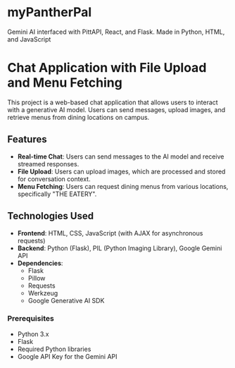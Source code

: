 # myPantherPal
Gemini AI interfaced with PittAPI, React, and Flask. Made in Python, HTML, and JavaScript
# Chat Application with File Upload and Menu Fetching

This project is a web-based chat application that allows users to interact with a generative AI model. Users can send messages, upload images, and retrieve menus from dining locations on campus.

## Features

- **Real-time Chat**: Users can send messages to the AI model and receive streamed responses.
- **File Upload**: Users can upload images, which are processed and stored for conversation context.
- **Menu Fetching**: Users can request dining menus from various locations, specifically "THE EATERY".

## Technologies Used

- **Frontend**: HTML, CSS, JavaScript (with AJAX for asynchronous requests)
- **Backend**: Python (Flask), PIL (Python Imaging Library), Google Gemini API
- **Dependencies**:
  - Flask
  - Pillow
  - Requests
  - Werkzeug
  - Google Generative AI SDK

### Prerequisites

- Python 3.x
- Flask
- Required Python libraries 
- Google API Key for the Gemini API

